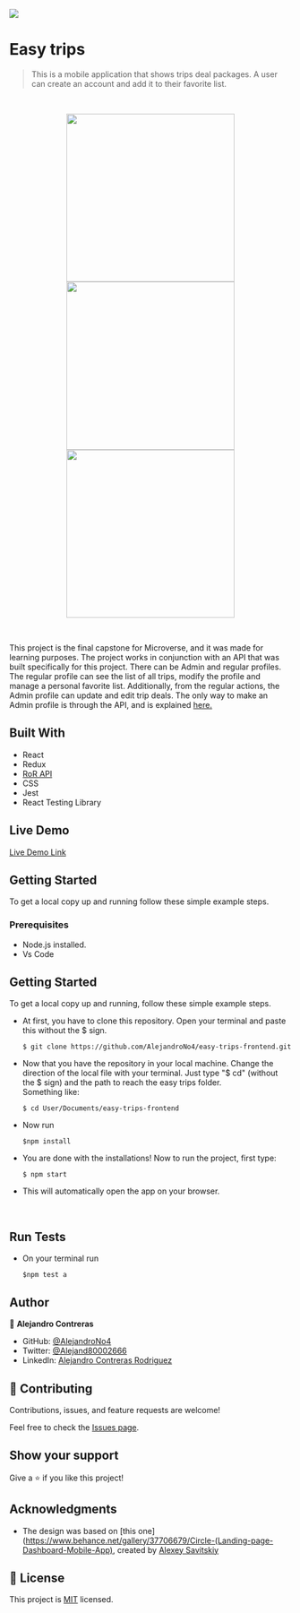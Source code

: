 ![](https://img.shields.io/badge/Microverse-blueviolet)

# Easy trips

> This is a mobile application that shows trips deal packages. A user can create an account and add it to their favorite list.

<br/>
<p align="center">
<img src="app_screenshot_three.png" width="300"/>
<img src="app_screenshot_two.png" width="300"/>
<img src="app_screenshot.png" width="300"/>
</p>
<br/>

This project is the final capstone for Microverse, and it was made for learning purposes.
The project works in conjunction with an API that was built specifically for this project.
There can be Admin and regular profiles.
The regular profile can see the list of all trips, modify the profile and manage a personal favorite list.
Additionally, from the regular actions, the Admin profile can update and edit trip deals.
The only way to make an Admin profile is through the API, and is explained [here.](https://github.com/AlejandroNo4/capstone-api)

## Built With

- React 
- Redux
- [RoR API](https://github.com/AlejandroNo4/capstone-api)
- CSS
- Jest
- React Testing Library

## Live Demo

[Live Demo Link](https://easy-trips-no4.herokuapp.com/)


## Getting Started

To get a local copy up and running follow these simple example steps.

### Prerequisites

- Node.js installed.
- Vs Code

## Getting Started

To get a local copy up and running, follow these simple example steps.

- At first, you have to clone this repository. Open your terminal and paste this without the $ sign.

      $ git clone https://github.com/AlejandroNo4/easy-trips-frontend.git

- Now that you have the repository in your local machine. Change the direction of the local file with your terminal. Just type "$ cd" (without the $ sign) and the path to reach the easy trips folder.<br/>
  Something like:

      $ cd User/Documents/easy-trips-frontend

- Now run 

      $npm install

- You are done with the installations! Now to run the project, first type:

      $ npm start

- This will automatically open the app on your browser.

<br/>

## Run Tests

- On your terminal run

      $npm test a

## Author

👤 **Alejandro Contreras**

- GitHub: [@AlejandroNo4](https://github.com/AlejandroNo4)
- Twitter: [@Alejand80002666](https://twitter.com/Alejand80002666)
- LinkedIn: [Alejandro Contreras Rodriguez](https://www.linkedin.com/in/alejandro-contreras-rodriguez-b524821b5)

## 🤝 Contributing

Contributions, issues, and feature requests are welcome!

Feel free to check the [Issues page](https://github.com/AlejandroNo4/easy-trips-frontend/issues).

## Show your support

Give a ⭐️ if you like this project!

## Acknowledgments

- The design was based on [this one](https://www.behance.net/gallery/37706679/Circle-(Landing-page-Dashboard-Mobile-App), created by [Alexey Savitskiy](https://www.behance.net/alexey_savitskiy)

## 📝 License

This project is [MIT](./MIT.md) licensed.
